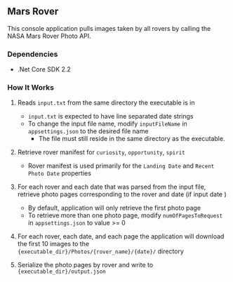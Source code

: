 ## Mars Rover

This console application pulls images taken by all rovers by calling the NASA Mars Rover Photo API.

### Dependencies

* .Net Core SDK 2.2

### How It Works
1. Reads `input.txt` from the same directory the executable is in

   * `input.txt` is expected to have line separated date strings
   * To change the input file name, modify `inputFileName` in `appsettings.json` to the desired file name
      * The file must still reside in the same directory as the executable.

2. Retrieve rover manifest for `curiosity`, `opportunity`, `spirit`

    * Rover manifest is used primarily for the `Landing Date` and `Recent Photo Date` properties


3. For each rover and each date that was parsed from the input file, retrieve photo pages corresponding to the rover and date (if input date )
   
   * By default, application will only retrieve the first photo page
   * To retrieve more than one photo page, modify `numOfPagesToRequest` in `appsettings.json` to value >= 0

4. For each rover, each date, and each page the application will download the first 10 images to the `{executable_dir}/Photos/{rover_name}/{date}/` directory

5. Serialize the photo pages by rover and write to `{executable_dir}/output.json` 
   


